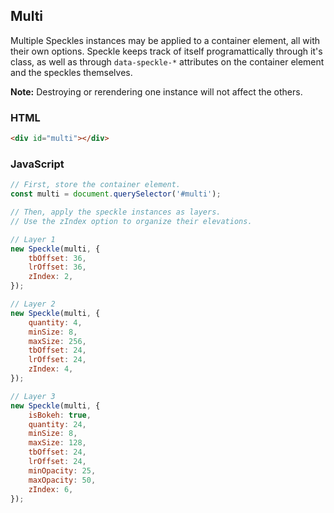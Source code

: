 ## Multi

Multiple Speckles instances may be applied to a container element, all with their own options. Speckle keeps track of itself programattically through it's class, as well as through `data-speckle-*` attributes on the container element and the speckles themselves. 

**Note:** Destroying or rerendering one instance will not affect the others.

### HTML

```html
<div id="multi"></div>
```

### JavaScript

```js
// First, store the container element.
const multi = document.querySelector('#multi');

// Then, apply the speckle instances as layers.
// Use the zIndex option to organize their elevations.

// Layer 1
new Speckle(multi, {
	tbOffset: 36, 
	lrOffset: 36, 
	zIndex: 2, 
});

// Layer 2
new Speckle(multi, {
	quantity: 4, 
	minSize: 8, 
	maxSize: 256, 
	tbOffset: 24, 
	lrOffset: 24, 
	zIndex: 4, 
});

// Layer 3
new Speckle(multi, {
	isBokeh: true, 
	quantity: 24, 
	minSize: 8, 
	maxSize: 128, 
	tbOffset: 24, 
	lrOffset: 24, 
	minOpacity: 25, 
	maxOpacity: 50, 
	zIndex: 6, 
});
```
